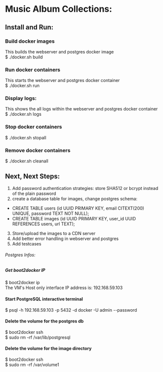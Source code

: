 # Music Album Collections:

## Install and Run:

### Build docker images
This builds the webserver and postgres docker image <br />
$ ./docker.sh build

### Run docker containers
This starts the webserver and postgres docker container <br />
$ ./docker.sh run

### Display logs:
This shows the all logs within the webserver and postgres docker container <br />
$ ./docker.sh logs

### Stop docker containers
$ ./docker.sh stopall

### Remove docker containers
$ ./docker.sh cleanall

## Next, Next Steps:
1. Add password authentication strategies: store SHA512 or bcrypt instead of the plain password
2. create a database table for images, change postgres schema: 
  * CREATE TABLE users (id UUID PRIMARY KEY, email CITEXT(200) UNIQUE, password TEXT NOT NULL);
  * CREATE TABLE images (id UUID PRIMARY KEY, user_id UUID REFERENCES users, url TEXT);
3. Store/upload the images to a CDN server
4. Add better error handling in webserver and postgres
5. Add testcases

###### Postgres Infos:

##### Get boot2docker IP
$ boot2docker ip <br />
 The VM's Host only interface IP address is: 192.168.59.103

#### Start PostgreSQL interactive terminal
$ psql -h 192.168.59.103 -p 5432 -d docker -U admin --password

#### Delete the volume for the postgres db
$ boot2docker ssh <br />
$ sudo rm -rf /var/lib/postgresql

#### Delete the volume for the image directory
$ boot2docker ssh <br />
$ sudo rm -rf /var/volume1
